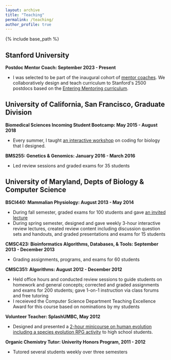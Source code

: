 ```yaml
---
layout: archive
title: "Teaching"
permalink: /teaching/
author_profile: true
---
```


{% include base_path %}

## Stanford University

**Postdoc Mentor Coach: September 2023 - Present**
* I was selected to be part of the inaugural cohort of [mentor coaches](https://postdocs.stanford.edu/events/series/postdoc-mentoring-coaches). We collaboratively design and teach curriculum to Stanford's 2500 postdocs based on the [Entering Mentoring curriculum](https://cimerproject.org/facilitating-entering-mentoring/).

## University of California, San Francisco, Graduate Division

**Biomedical Sciences Incoming Student Bootcamp: May 2015 - August 2018**
* Every summer, I taught [an interactive workshop](https://github.com/emilyasterjones/BMS-coding-bootcamp) on coding for biology that I designed.

**BMS255: Genetics & Genomics: January 2016 - March 2016**
* Led review sessions and graded exams for 35 students

## University of Maryland, Depts of Biology & Computer Science

**BSCI440: Mammalian Physiology: August 2013 - May 2014**
* During fall semester, graded exams for 100 students and gave [an invited lecture](../files/BSCI440_invited_lecture.pdf)
* During spring semester, designed and gave weekly 3-hour interactive review lectures, created review content including discussion question sets and handouts, and graded presentations and exams for 15 students

**CMSC423: Bioinformatics Algorithms, Databases, & Tools: September 2013 - December 2013**
* Grading assignments, programs, and exams for 60 students

**CMSC351: Algorithms: August 2012 - December 2012**
* Held office hours and conducted review sessions to guide students on homework and general concepts; corrected and graded assignments and exams for 200 students; gave 1-on-1 instruction via class forums and free tutoring
* I receieved the Computer Science Department Teaching Excellence Award for this course based on nominations by my students

**Volunteer Teacher: SplashUMBC, May 2012**
* Designed and presented a [2-hour minicourse on human evolution including a species evolution RPG activity](../files/SPLASH_talk.zip) to high school students.

**Organic Chemistry Tutor: Univerity Honors Program, 2011 - 2012**
* Tutored several students weekly over three semesters